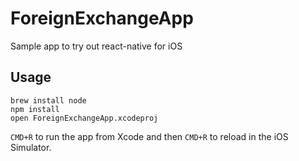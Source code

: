 # ForeignExchangeApp
Sample app to try out react-native for iOS

## Usage
```
brew install node
npm install
open ForeignExchangeApp.xcodeproj
```

`CMD+R` to run the app from Xcode and then `CMD+R` to reload in the iOS Simulator.
